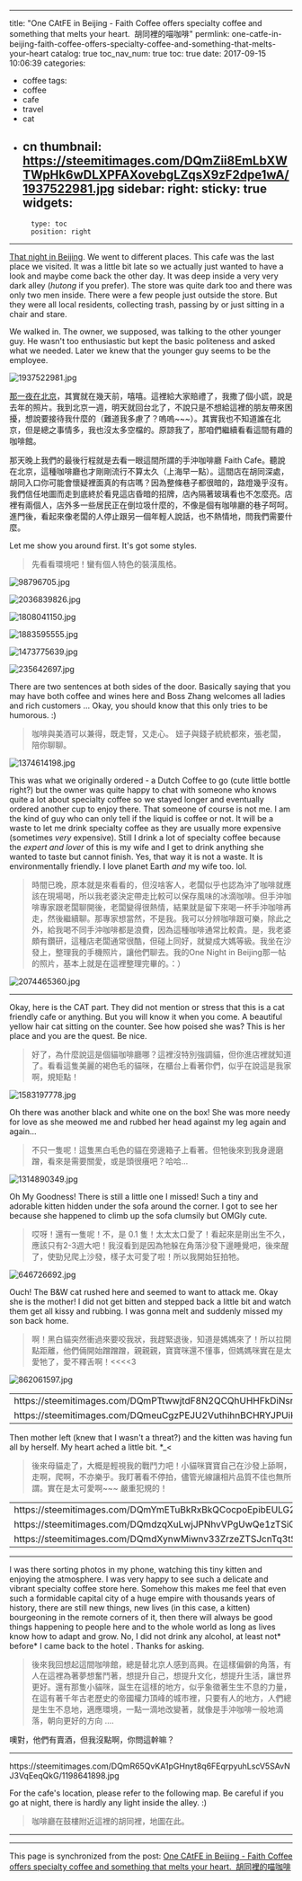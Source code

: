 
---
title: "One CAtFE in Beijing - Faith Coffee offers specialty coffee and something that melts your heart.  胡同裡的喵咖啡"
permlink: one-catfe-in-beijing-faith-coffee-offers-specialty-coffee-and-something-that-melts-your-heart
catalog: true
toc_nav_num: true
toc: true
date: 2017-09-15 10:06:39
categories:
- coffee
tags:
- coffee
- cafe
- travel
- cat
- cn
thumbnail: https://steemitimages.com/DQmZii8EmLbXWTWpHk6wDLXPFAXovebgLZqsX9zF2dpe1wA/1937522981.jpg
sidebar:
    right:
        sticky: true
widgets:
    -
        type: toc
        position: right
---


[That night in Beijing](https://steemit.com/photography/@deanliu/one-night-in-beijing). We went to different places. This cafe was the last place we visited. It was a little bit late so we actually just wanted to have a look and maybe come back the other day. It was deep inside a very very dark alley (*hutong* if you prefer). The store was quite dark too and there was only two men inside. There were a few people just outside the store. But they were all local residents, collecting trash, passing by or just sitting in a chair and stare. 

We walked in. The owner, we supposed, was talking to the other younger guy. He wasn't too enthusiastic but kept the basic politeness and asked what we needed. Later we knew that the younger guy seems to be the employee.  

![1937522981.jpg](https://steemitimages.com/DQmZii8EmLbXWTWpHk6wDLXPFAXovebgLZqsX9zF2dpe1wA/1937522981.jpg)

[那一夜在北京](https://steemit.com/photography/@deanliu/one-night-in-beijing)，其實就在幾天前，嘻嘻。這裡給大家賠禮了，我撒了個小謊，說是去年的照片。我到北京一週，明天就回台北了，不說只是不想給這裡的朋友帶來困擾，想說要接待我什麼的（難道我多慮了？嗚嗚~~~）。其實我也不知道誰在北京，但是總之事情多，我也沒太多空檔的。原諒我了，那咱們繼續看看這間有趣的咖啡館。

那天晚上我們的最後行程就是去看一眼這間所謂的手沖咖啡廳 Faith Cafe。聽說在北京，這種咖啡廳也才剛剛流行不算太久（上海早一點）。這間店在胡同深處，胡同入口你可能會懷疑裡面真的有店嗎？因為整條巷子都很暗的，路燈幾乎沒有。我們信任地圖而走到底終於看見這店昏暗的招牌，店內隔著玻璃看也不怎麼亮。店裡有兩個人，店外多一些居民正在倒垃圾什麼的，不像是個有咖啡廳的巷子呵呵。進門後，看起來像老闆的人停止跟另一個年輕人說話，也不熱情地，問我們需要什麼。

Let me show you around first. It's got some styles.

>先看看環境吧！蠻有個人特色的裝潢風格。

![98796705.jpg](https://steemitimages.com/DQmbQByPLNd9bbsyHxRXmLHgTViAifoAhcq8TYcZptQy2mD/98796705.jpg)

![2036839826.jpg](https://steemitimages.com/DQmWwm3KfBWZvTUk3wSgM5B5UkW3NL6mRU5hjVLf7MmkESU/2036839826.jpg)

![1808041150.jpg](https://steemitimages.com/DQmaEkwCxGiiJ9BSLRDBdygRnNNW6p36Ea8mzrcaZjohAVd/1808041150.jpg)

![1883595555.jpg](https://steemitimages.com/DQmZ2Hf5qChWPYpeZhweNriYaZ2KCDC3CCQxshWpd61y7Ko/1883595555.jpg)

![1473775639.jpg](https://steemitimages.com/DQmQfHYYRjA11rjgb2R2FvEfCiWhZ9o97fKVVT7EN7NzysZ/1473775639.jpg)

![235642697.jpg](https://steemitimages.com/DQmV2gvEKqxKFQ8N7yAxio9iS5nMGCT7B5AKGQBNGwLGSbc/235642697.jpg)

There are two sentences at both sides of the door. Basically saying that you may have both coffee and wines here and Boss Zhang welcomes all ladies and rich customers ... Okay, you should know that this only tries to be humorous. :)

>咖啡與美酒可以兼得，既走腎，又走心。
妞子與錢子統統都來，張老闆，陪你聊聊。

![1374614198.jpg](https://steemitimages.com/DQmUXiyokyqhNRPwGJ3SZ3pvwh6s6rUDDRqeetadenMo4JL/1374614198.jpg)

This was what we originally ordered - a Dutch Coffee to go (cute little bottle right?) but the owner was quite happy to chat with someone who knows quite a lot about specialty coffee so we stayed longer and eventually ordered another cup to enjoy there. That someone of course is not me. I am the kind of guy who can only tell if the liquid is coffee or not. It will be a waste to let me drink specialty coffee as they are usually more expensive (sometimes *very* expensive). Still I drink a lot of specialty coffee because the *expert and lover* of this is my wife and I get to drink anything she wanted to taste but cannot finish. Yes, that way it is not a waste. It is environmentally friendly. I love planet Earth *and* my wife too. lol. 

>時間已晚，原本就是來看看的，但沒啥客人，老闆似乎也認為沖了咖啡就應該在現場喝，所以我老婆決定帶走比較可以保存風味的冰滴咖啡。但手沖咖啡專家跟老闆聊開後，老闆變得很熱情，結果就是留下來喝一杯手沖咖啡再走，然後繼續聊。那專家想當然，不是我。我可以分辨咖啡跟可樂，除此之外，給我喝不同手沖咖啡都是浪費，因為這種咖啡通常比較貴。是，我老婆頗有鑽研，這種店老闆通常很酷，但碰上同好，就變成大媽等級。我坐在沙發上，整理我的手機照片，讓他們聊去。我的One Night in Beijing那一帖的照片，基本上就是在這裡整理完畢的。：）

![2074465360.jpg](https://steemitimages.com/DQmRgz8bBEf2rjDoSUPc7ZzpYPo3UmRybQPTSv5UHT7icq9/2074465360.jpg)

*****
Okay, here is the CAT part. They did not mention or stress that this is a cat friendly cafe or anything. But you will know it when you come. A beautiful yellow hair cat sitting on the counter. See how poised she was? This is her place and you are the quest. Be nice.

>好了，為什麼說這是個貓咖啡廳哪？這裡沒特別強調貓，但你進店裡就知道了。看看這隻美麗的褐色毛的貓咪，在櫃台上看著你們，似乎在說這是我家啊，規矩點！

![1583197778.jpg](https://steemitimages.com/DQmcMyULxeKGiA9RoG5JkmDnT4rg2wWesPEzMH6VXhkQeBP/1583197778.jpg)

Oh there was another black and white one on the box! She was more needy for love as she meowed me and rubbed her head against my leg again and again... 

>不只一隻呢！這隻黑白毛色的貓在旁邊箱子上看著。但牠後來到我身邊磨蹭，看來是需要關愛，或是頭很癢吧？哈哈...

![1314890349.jpg](https://steemitimages.com/DQmVExBR7Tdeu4rJVoASqK8pWDph1JT6HGJrFFEiyVaUh1P/1314890349.jpg)

Oh My Goodness! There is still a little one I missed! Such a tiny and adorable kitten hidden under the sofa around the corner. I got to see her because she happened to climb up the sofa clumsily but OMGly cute.

>哎呀！還有一隻呢！不，是 0.1 隻！太太太口愛了！看起來是剛出生不久，應該只有2-3週大吧！我沒看到是因為牠躲在角落沙發下邊睡覺吧，後來醒了，使勁兒爬上沙發，樣子太可愛了啦！所以我開始狂拍牠。

![646726692.jpg](https://steemitimages.com/DQma95EHoJEYModEc4egkiCdhZbSJYMg4dDVyyqHKs1sNQp/646726692.jpg)

Ouch! The B&W cat rushed here and seemed to want to attack me. Okay she is the mother! I did not get bitten and stepped back a little bit and watch them get all kissy and rubbing. I was gonna melt and suddenly missed my son back home.

>啊！黑白貓突然衝過來要咬我狀，我趕緊退後，知道是媽媽來了！所以拉開點距離，他們倆開始蹭蹭蹭，親親親，寶寶咪還不懂事，但媽媽咪實在是太愛牠了，愛不釋舌啊！<<<<3

![862061597.jpg](https://steemitimages.com/DQmTWvpmr7YscJ6nQ9mckGkDirGi9Q1bn2D3RzJ3K3t7pSG/862061597.jpg)

<table><tr>
<td>https://steemitimages.com/DQmPTtwwjtdF8N2QCQhUHHFkDiNsnZV4FaKh8ST7qvt7uiV/1669567288.jpg</td><td>https://steemitimages.com/DQmPrTnKqjT8sxxEJsjaDanXjp8VYJcDv42zupMLQva9uwL/891387835.jpg</td>
</tr>
<tr>
<td>https://steemitimages.com/DQmeuCgzPEJU2VuthihnBCHRYJPUiKNRA2XzswVKbxHdZsE/459051952.jpg</td>
<td>https://steemitimages.com/DQmPhMBDT4CsAHWh7cTJbFmUutAf7tvSa7a3j88d1DKEr75/369255232.jpg</td>
</tr></table>

Then mother left (knew that I wasn't a threat?) and the kitten was having fun all by herself. My heart ached a little bit. *_<

>後來母貓走了，大概是輕視我的戰鬥力吧！小貓咪寶寶自己在沙發上舔啊，走啊，爬啊，不亦樂乎。我盯著看不停拍，儘管光線讓相片品質不佳也無所謂。實在是太可愛啊~~~ 嚴重犯規的！

<table><tr>
<td>https://steemitimages.com/DQmYmETuBkRxBkQCocpoEpibEULG2ShkA5z4AAhfQDAzBK7/1097502969.jpg</td><td>https://steemitimages.com/DQmV582eFGkKQ7XGrJFSaSq3zPtyWmbff4hywD5f5KDu21T/546494333.jpg</td><td>https://steemitimages.com/DQmRuSEdaHNyMcgTBJ4fmby3664qKZZm3KEdyYAydCbWReQ/1195474235.jpg</td>
</tr>
<tr>
<td>https://steemitimages.com/DQmdzqXuLwjJPNhvVPgUwQe1zTSiGCJfgbaXsPJFhMGnZF6/285354145.jpg</td><td>https://steemitimages.com/DQmQvYEDtYYT6YbRtjQ6ZhjJGgAwr43PchuDeVykGVGjLCP/281255342.jpg</td><td>https://steemitimages.com/DQmW1674YRgsH2BKo9Qms22zw4hecyMqfA53q1zqsTkXsVn/1778258204.jpg</td>
</tr>
<tr>
<td>https://steemitimages.com/DQmdXynwMiwnv33ZrzeZTSJcnTq3tSYxxucksbYkK1TWF6z/635644838.jpg</td><td>https://steemitimages.com/DQmbZNS87iAZ9WUqtWzNmtaUXTM1srnWYMTWkqcQRM64R43/2098101643.jpg</td><td>https://steemitimages.com/DQmUBwpNfgiRbKeMJkbkDNN8XC81F2VWjWrU7kTnBL4Pdr2/1882693263.jpg</td>
</tr></table>

*****
I was there sorting photos in my phone, watching this tiny kitten and enjoying the atmosphere. I was very happy to see such a delicate and vibrant specialty coffee store here. Somehow this makes me feel that even such a formidable capital city of a huge empire with thousands years of history, there are still new things, new lives (in this case, a kitten) bourgeoning in the remote corners of it, then there will always be good things happening to people here and to the whole world as long as lives know how to adapt and grow. No, I did not drink any alcohol, at least not* before* I came back to the hotel . Thanks for asking. 

>後來我回想起這間咖啡館，總是替北京人感到高興。在這樣偏僻的角落，有人在這裡為著夢想奮鬥著，想提升自己，想提升文化，想提升生活，讓世界更好。還有那隻小貓咪，誕生在這樣的地方，似乎象徵著生生不息的力量，在這有著千年古老歷史的帝國權力頂峰的城市裡，只要有人的地方，人們總是生生不息地，適應環境，一點一滴地改變著，就像是手沖咖啡一般地滴落，朝向更好的方向 .... 

噢對，他們有賣酒，但我沒點啊，你問這幹嘛？

*****
<div class="pull-left">https://steemitimages.com/DQmR65QvKA1pGHnyt8q6FEqrpyuhLscV5SAvNJ3VqEeqQkG/1198641898.jpg</div>


For the cafe's location, please refer to the following map. Be careful if you go at night, there is hardly any light inside the alley. :)

>咖啡廳在鼓樓附近這裡的胡同裡，地圖在此。

*****

- - -

This page is synchronized from the post: [One CAtFE in Beijing - Faith Coffee offers specialty coffee and something that melts your heart.  胡同裡的喵咖啡](https://steemit.com/@deanliu/one-catfe-in-beijing-faith-coffee-offers-specialty-coffee-and-something-that-melts-your-heart)

